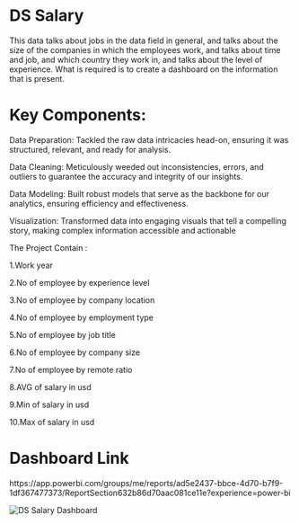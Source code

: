 # DS Salary
This data talks about jobs in the data field in general, and talks about the size of the companies in which the employees work, and talks about time and job, and which country they work in, and talks about the level of experience. What is required is to create a dashboard on the information that is present.

<h1>Key Components:</h1>

Data Preparation: Tackled the raw data intricacies head-on, ensuring it was structured, relevant, and ready for analysis.

Data Cleaning: Meticulously weeded out inconsistencies, errors, and outliers to guarantee the accuracy and integrity of our insights.

Data Modeling: Built robust models that serve as the backbone for our analytics, ensuring efficiency and effectiveness.

Visualization: Transformed data into engaging visuals that tell a compelling story, making complex information accessible and actionable

The Project Contain :

1.Work year

2.No of employee by experience level

3.No of employee by company location 

4.No of employee by employment type

5.No of employee by job title 

6.No of employee by company size

7.No of employee by remote ratio

8.AVG of salary in usd

9.Min of salary in usd 

10.Max of salary in usd

<h1>Dashboard Link</h1>
https://app.powerbi.com/groups/me/reports/ad5e2437-bbce-4d70-b7f9-1df367477373/ReportSection632b86d70aac081ce11e?experience=power-bi


![DS Salary Dashboard](https://github.com/Omarmohammed223/Power-bi-projects/assets/158233212/3c3e1ced-6a25-4123-b31e-c21883fba9bd)
